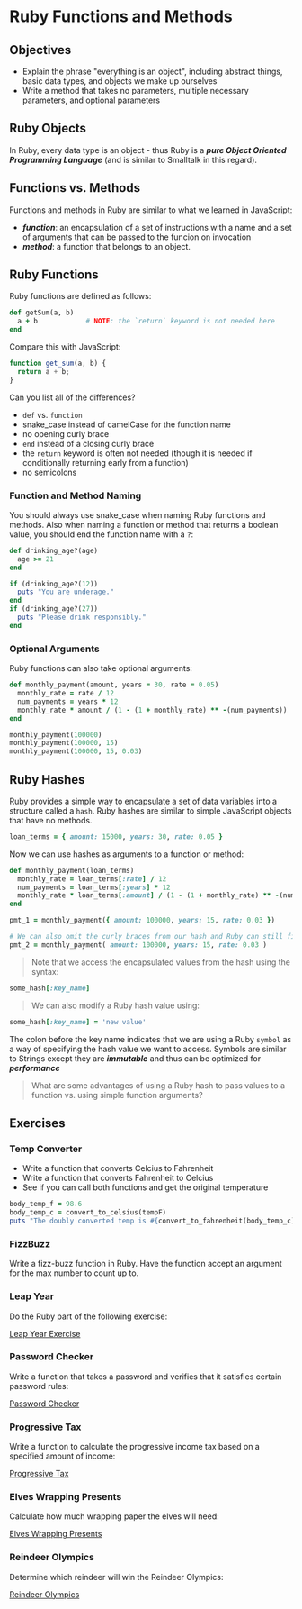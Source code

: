 # Ruby Functions and Methods

## Objectives
* Explain the phrase "everything is an object", including abstract things, basic data types, and objects we make up ourselves
* Write a method that takes no parameters, multiple necessary parameters, and optional parameters

## Ruby Objects

In Ruby, every data type is an object - thus Ruby is a ***pure Object Oriented Programming Language*** (and is similar to Smalltalk in this regard).

## Functions vs. Methods

Functions and methods in Ruby are similar to what we learned in JavaScript:

* ***function***: an encapsulation of a set of instructions with a name and a set of arguments that can be passed to the funcion on invocation
* ***method***: a function that belongs to an object.

## Ruby Functions

Ruby functions are defined as follows:

```ruby
def getSum(a, b)
  a + b            # NOTE: the `return` keyword is not needed here
end
```

Compare this with JavaScript:

```javascript
function get_sum(a, b) {
  return a + b;
}
```

Can you list all of the differences?

* `def` vs. `function`
* snake_case instead of camelCase for the function name
* no opening curly brace
* `end` instead of a closing curly brace
* the `return` keyword is often not needed (though it is needed if conditionally returning early from a function)
* no semicolons

### Function and Method Naming

You should always use snake_case when naming Ruby functions and methods. Also when naming a function or method that returns a boolean value, you should end the function name with a `?`:

```ruby
def drinking_age?(age)
  age >= 21
end

if (drinking_age?(12))
  puts "You are underage."
end
if (drinking_age?(27))
  puts "Please drink responsibly."
end
```

### Optional Arguments

Ruby functions can also take optional arguments:

```ruby
def monthly_payment(amount, years = 30, rate = 0.05)
  monthly_rate = rate / 12
  num_payments = years * 12
  monthly_rate * amount / (1 - (1 + monthly_rate) ** -(num_payments))
end

monthly_payment(100000)
monthly_payment(100000, 15)
monthly_payment(100000, 15, 0.03)
```

## Ruby Hashes

Ruby provides a simple way to encapsulate a set of data variables into a structure called a `hash`. Ruby hashes are similar to simple JavaScript objects that have no methods.

```ruby
loan_terms = { amount: 15000, years: 30, rate: 0.05 }
```

Now we can use hashes as arguments to a function or method:

```ruby
def monthly_payment(loan_terms)
  monthly_rate = loan_terms[:rate] / 12
  num_payments = loan_terms[:years] * 12
  monthly_rate * loan_terms[:amount] / (1 - (1 + monthly_rate) ** -(num_payments))
end

pmt_1 = monthly_payment({ amount: 100000, years: 15, rate: 0.03 })

# We can also omit the curly braces from our hash and Ruby can still figure it out:
pmt_2 = monthly_payment( amount: 100000, years: 15, rate: 0.03 )
```

> Note that we access the encapsulated values from the hash using the syntax:

```ruby
some_hash[:key_name]
```

> We can also modify a Ruby hash value using:

```ruby
some_hash[:key_name] = 'new value'
```

The colon before the key name indicates that we are using a Ruby `symbol` as a way of specifying the hash value we want to access. Symbols are similar to Strings except they are ***immutable*** and thus can be optimized for ***performance***


> What are some advantages of using a Ruby hash to pass values to a function vs. using simple function arguments?

## Exercises

### Temp Converter
* Write a function that converts Celcius to Fahrenheit
* Write a function that converts Fahrenheit to Celcius
* See if you can call both functions and get the original temperature

```ruby
body_temp_f = 98.6
body_temp_c = convert_to_celsius(tempF)
puts "The doubly converted temp is #{convert_to_fahrenheit(body_temp_c)}"
```

### FizzBuzz

Write a fizz-buzz function in Ruby. Have the function accept an argument for the max number to count up to.

### Leap Year

Do the Ruby part of the following exercise:

[Leap Year Exercise](https://github.com/ATL-WDI-Exercises/leap-year)

### Password Checker

Write a function that takes a password and verifies that it satisfies certain password rules:

[Password Checker](https://github.com/ATL-WDI-Exercises/password-checker)

### Progressive Tax

Write a function to calculate the progressive income tax based on a specified amount of income:

[Progressive Tax](https://github.com/ATL-WDI-Exercises/progressive-tax-calc)

### Elves Wrapping Presents

Calculate how much wrapping paper the elves will need:

[Elves Wrapping Presents](https://github.com/ATL-WDI-Exercises/elves-wrapping-presents)

### Reindeer Olympics

Determine which reindeer will win the Reindeer Olympics:

[Reindeer Olympics](https://github.com/ATL-WDI-Exercises/reindeer-olympics)
